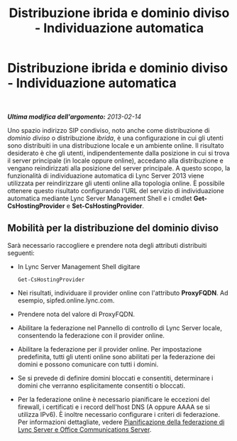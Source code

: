 ﻿---
title: Distribuzione ibrida e dominio diviso - Individuazione automatica
TOCTitle: Distribuzione ibrida e dominio diviso - Individuazione automatica
ms:assetid: c855bcc5-b656-4d2d-92d6-f016f2797d3a
ms:mtpsurl: https://technet.microsoft.com/it-it/library/JJ945652(v=OCS.15)
ms:contentKeyID: 52062264
ms.date: 08/24/2015
mtps_version: v=OCS.15
ms.translationtype: HT
---

# Distribuzione ibrida e dominio diviso - Individuazione automatica

 

_**Ultima modifica dell'argomento:** 2013-02-14_

Uno spazio indirizzo SIP condiviso, noto anche come distribuzione di *dominio diviso* o distribuzione *ibrida*, è una configurazione in cui gli utenti sono distribuiti in una distribuzione locale e un ambiente online. Il risultato desiderato è che gli utenti, indipendentemente dalla posizione in cui si trova il server principale (in locale oppure online), accedano alla distribuzione e vengano reindirizzati alla posizione del server principale. A questo scopo, la funzionalità di individuazione automatica di Lync Server 2013 viene utilizzata per reindirizzare gli utenti online alla topologia online. È possibile ottenere questo risultato configurando l'URL del servizio di individuazione automatica mediante Lync Server Management Shell e i cmdlet **Get-CsHostingProvider** e **Set-CsHostingProvider**.

## Mobilità per la distribuzione del dominio diviso

Sarà necessario raccogliere e prendere nota degli attributi distribuiti seguenti:

  - In Lync Server Management Shell digitare
    
        Get-CsHostingProvider

  - Nei risultati, individuare il provider online con l'attributo **ProxyFQDN**. Ad esempio, sipfed.online.lync.com.

  - Prendere nota del valore di ProxyFQDN.

  - Abilitare la federazione nel Pannello di controllo di Lync Server locale, consentendo la federazione con il provider online.

  - Abilitare la federazione per il provider online. Per impostazione predefinita, tutti gli utenti online sono abilitati per la federazione dei domini e possono comunicare con tutti i domini.

  - Se si prevede di definire domini bloccati e consentiti, determinare i domini che verranno esplicitamente consentiti o bloccati.

  - Per la federazione online è necessario pianificare le eccezioni del firewall, i certificati e i record dell'host DNS (A oppure AAAA se si utilizza IPv6). È inoltre necessario configurare i criteri di federazione. Per informazioni dettagliate, vedere [Pianificazione della federazione di Lync Server e Office Communications Server](lync-server-2013-planning-for-lync-server-and-office-communications-server-federation.md).

